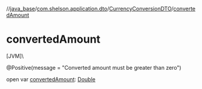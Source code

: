 //[java_base](../../../index.md)/[com.shelson.application.dto](../index.md)/[CurrencyConversionDTO](index.md)/[convertedAmount](converted-amount.md)

# convertedAmount

[JVM]\

@Positive(message = &quot;Converted amount must be greater than zero&quot;)

open var [convertedAmount](converted-amount.md): [Double](https://kotlinlang.org/api/latest/jvm/stdlib/kotlin/-double/index.html)
